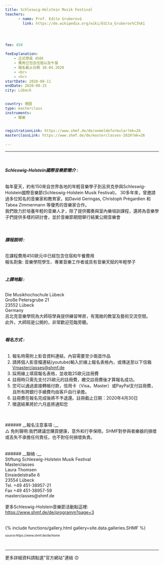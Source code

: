 ```yaml
---
title: Schleswig-Holstein Musik Festival
teachers:
      - name: Prof. Edita Gruberová
        link: https://de.wikipedia.org/wiki/Edita_Gruberov%C3%A1




fee: 450

feeExplanation: 
    - 正式學員 450€
    - 費用已包含住宿以及午餐
    - 報名截止日期 30.04.2020
    - <br>
    - <hr>
startDate: 2020-08-11
endDate: 2020-08-15
city: Lübeck
      

country: 德國
type: masterclass
instruments:
    - 聲樂
    

registrationLink: https://www.shmf.de/de/anmeldeformular?mk=26
masterclassLink: https://www.shmf.de/de/masterclasses-2020?mk=26
    
---
```

<hr><br>

###### __Schleswig-Holstein國際音樂節簡介 :__<br>  
每年夏天，約有150來自世界各地的年輕音樂學子到呂貝克參與Schleswig-Holstein國際音樂節(Schleswig-Holstein Musik Festival)，
30多年來，曾邀請過多位知名的音樂家和教育家，如David Geringas, Christoph Prégardien 和 Tabea Zimmermann 等優秀的音樂家合作。<br>
我們致力於培養年輕的音樂人才，除了提供獨奏與室內樂培訓課程，還將為音樂學子們提供多樣的研討會，並於音樂節期間舉行結業公開音樂會<br>
<br>
<br> 
###### __課程說明 :__<br> 
在課程費用450歐元中已經包含住宿和午餐費用<br>
報名對象: 音樂學院學生、專業音樂工作者或具有音樂天賦的年輕學子<br>
<br>

###### __上課地點 :__<br>
Die Musikhochschule Lübeck<br>
Große Petersgrube 21<br>
23552 Lübeck<br>
Germany<br>
呂北克音樂學院為大師班學員提供練習琴房，有寬敞的教室及藝術交流空間。<br>
此外，大師班是公開的，非常歡迎蒞臨旁聽。<br>
<br>

###### __報名方式 :__<br> 

1) 報名時需附上影音資料連結，內容需要至少兩首作品<br>
2) 請將個人影音檔連結(youtube)輸入於線上報名表格內，或傳送至以下信箱<br>
Vmasterclasses@shmf.de<br>
3) 採用線上填寫報名表格，並收取25歐元註冊費<br>
4) 註冊時只需先支付25歐元的註冊費，繳交註冊費後才算報名成功。<br>
5) 您可以通過直接轉帳付款，信用卡（Visa，Master）或PayPal支付註冊費，且所有跨銀行手續費均由客戶自行承擔。<br>
6) 註冊費在報名完成後將不予退還。註冊截止日期：2020年4月30日<br>
7) 徵選結果將於六月底將通知您
<br>
<br>
###### __報名注意事項 :__<br>
△ 免則聲明:我們建議您購買健康，意外和行李保險。SHMF對參與者樂器的損壞或丟失不承擔任何責任，也不對任何損壞負責。
<br>
<br>
<br>
###### __聯絡 :__<br>
Stiftung Schleswig-Holstein Musik Festival<br>
Masterclasses<br>
Laura Thomsen<br>
Einsiedelstraße 6<br>
23554 Lübeck<br>
Tel. +49 451-38957-21<br>
Fax +49 451-38957-59<br>
masterclasses@shmf.de<br>
<br>
更多Schleswig-Holstein音樂節活動點這裡: <a href="https://www.shmf.de/de/programm?page=3">https://www.shmf.de/de/programm?page=3</a><br>
<br>
<br>
{% include functions/gallery.html gallery=site.data.galleries.SHMF %}<br>
<P style="font-size: 10px">source:https://www.shmf.de/de/home</P>


<br>
<hr>
更多詳細資料請點選"官方網站"連結 😊
